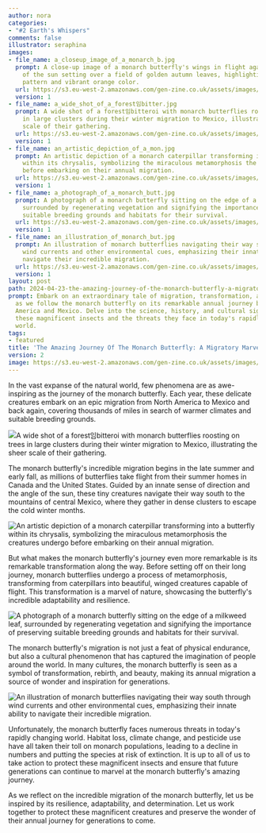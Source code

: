```yaml
---
author: nora
categories:
- "#2 Earth's Whispers"
comments: false
illustrator: seraphina
images:
- file_name: a_closeup_image_of_a_monarch_b.jpg
  prompt: A close-up image of a monarch butterfly's wings in flight against a backdrop
    of the sun setting over a field of golden autumn leaves, highlighting the intricate
    pattern and vibrant orange color.
  url: https://s3.eu-west-2.amazonaws.com/gen-zine.co.uk/assets/images/editions/2/the-amazing-journey-of-the-monarch-butterfly-a-migratory-marvel/a_closeup_image_of_a_monarch_b.jpg
  version: 1
- file_name: a_wide_shot_of_a_forest임bitter.jpg
  prompt: A wide shot of a forest임bitteroi with monarch butterflies roosting on trees
    in large clusters during their winter migration to Mexico, illustrating the sheer
    scale of their gathering.
  url: https://s3.eu-west-2.amazonaws.com/gen-zine.co.uk/assets/images/editions/2/the-amazing-journey-of-the-monarch-butterfly-a-migratory-marvel/a_wide_shot_of_a_forest임bitter.jpg
  version: 1
- file_name: an_artistic_depiction_of_a_mon.jpg
  prompt: An artistic depiction of a monarch caterpillar transforming into a butterfly
    within its chrysalis, symbolizing the miraculous metamorphosis the creatures undergo
    before embarking on their annual migration.
  url: https://s3.eu-west-2.amazonaws.com/gen-zine.co.uk/assets/images/editions/2/the-amazing-journey-of-the-monarch-butterfly-a-migratory-marvel/an_artistic_depiction_of_a_mon.jpg
  version: 1
- file_name: a_photograph_of_a_monarch_butt.jpg
  prompt: A photograph of a monarch butterfly sitting on the edge of a milkweed leaf,
    surrounded by regenerating vegetation and signifying the importance of preserving
    suitable breeding grounds and habitats for their survival.
  url: https://s3.eu-west-2.amazonaws.com/gen-zine.co.uk/assets/images/editions/2/the-amazing-journey-of-the-monarch-butterfly-a-migratory-marvel/a_photograph_of_a_monarch_butt.jpg
  version: 1
- file_name: an_illustration_of_monarch_but.jpg
  prompt: An illustration of monarch butterflies navigating their way south through
    wind currents and other environmental cues, emphasizing their innate ability to
    navigate their incredible migration.
  url: https://s3.eu-west-2.amazonaws.com/gen-zine.co.uk/assets/images/editions/2/the-amazing-journey-of-the-monarch-butterfly-a-migratory-marvel/an_illustration_of_monarch_but.jpg
  version: 1
layout: post
path: 2024-04-23-the-amazing-journey-of-the-monarch-butterfly-a-migratory-marvel.md
prompt: Embark on an extraordinary tale of migration, transformation, and survival
  as we follow the monarch butterfly on its remarkable annual journey between North
  America and Mexico. Delve into the science, history, and cultural significance of
  these magnificent insects and the threats they face in today's rapidly changing
  world.
tags:
- featured
title: 'The Amazing Journey Of The Monarch Butterfly: A Migratory Marvel'
version: 2
image: https://s3.eu-west-2.amazonaws.com/gen-zine.co.uk/assets/images/editions/2/the-amazing-journey-of-the-monarch-butterfly-a-migratory-marvel/a_closeup_image_of_a_monarch_b.jpg
---
```

In the vast expanse of the natural world, few phenomena are as awe-inspiring as the journey of the monarch butterfly. Each year, these delicate creatures embark on an epic migration from North America to Mexico and back again, covering thousands of miles in search of warmer climates and suitable breeding grounds.

<img src="https://s3.eu-west-2.amazonaws.com/gen-zine.co.uk/assets/images/editions/2/the-amazing-journey-of-the-monarch-butterfly-a-migratory-marvel/a_wide_shot_of_a_forest임bitter.jpg" alt="A wide shot of a forest임bitteroi with monarch butterflies roosting on trees in large clusters during their winter migration to Mexico, illustrating the sheer scale of their gathering." />

The monarch butterfly's incredible migration begins in the late summer and early fall, as millions of butterflies take flight from their summer homes in Canada and the United States. Guided by an innate sense of direction and the angle of the sun, these tiny creatures navigate their way south to the mountains of central Mexico, where they gather in dense clusters to escape the cold winter months.

<img src="https://s3.eu-west-2.amazonaws.com/gen-zine.co.uk/assets/images/editions/2/the-amazing-journey-of-the-monarch-butterfly-a-migratory-marvel/an_artistic_depiction_of_a_mon.jpg" alt="An artistic depiction of a monarch caterpillar transforming into a butterfly within its chrysalis, symbolizing the miraculous metamorphosis the creatures undergo before embarking on their annual migration." />

But what makes the monarch butterfly's journey even more remarkable is its remarkable transformation along the way. Before setting off on their long journey, monarch butterflies undergo a process of metamorphosis, transforming from caterpillars into beautiful, winged creatures capable of flight. This transformation is a marvel of nature, showcasing the butterfly's incredible adaptability and resilience.

<img src="https://s3.eu-west-2.amazonaws.com/gen-zine.co.uk/assets/images/editions/2/the-amazing-journey-of-the-monarch-butterfly-a-migratory-marvel/a_photograph_of_a_monarch_butt.jpg" alt="A photograph of a monarch butterfly sitting on the edge of a milkweed leaf, surrounded by regenerating vegetation and signifying the importance of preserving suitable breeding grounds and habitats for their survival." />

The monarch butterfly's migration is not just a feat of physical endurance, but also a cultural phenomenon that has captured the imagination of people around the world. In many cultures, the monarch butterfly is seen as a symbol of transformation, rebirth, and beauty, making its annual migration a source of wonder and inspiration for generations.

<img src="https://s3.eu-west-2.amazonaws.com/gen-zine.co.uk/assets/images/editions/2/the-amazing-journey-of-the-monarch-butterfly-a-migratory-marvel/an_illustration_of_monarch_but.jpg" alt="An illustration of monarch butterflies navigating their way south through wind currents and other environmental cues, emphasizing their innate ability to navigate their incredible migration." />

Unfortunately, the monarch butterfly faces numerous threats in today's rapidly changing world. Habitat loss, climate change, and pesticide use have all taken their toll on monarch populations, leading to a decline in numbers and putting the species at risk of extinction. It is up to all of us to take action to protect these magnificent insects and ensure that future generations can continue to marvel at the monarch butterfly's amazing journey.

As we reflect on the incredible migration of the monarch butterfly, let us be inspired by its resilience, adaptability, and determination. Let us work together to protect these magnificent creatures and preserve the wonder of their annual journey for generations to come.

